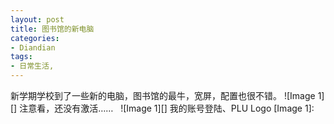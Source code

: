 ```yaml
---
layout: post
title: 图书馆的新电脑
categories:
- Diandian
tags:
- 日常生活, 
---
```

新学期学校到了一些新的电脑，图书馆的最牛，宽屏，配置也很不错。 !\[Image 1\]\[\]‍ 注意看，还没有激活……   !\[Image 1\]\[\]‍ 我的账号登陆、PLU Logo \[Image 1\]: